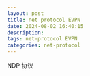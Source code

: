 ```yaml
---
layout: post
title: net protocol EVPN
date: 2024-08-02 16:40:15
description:
tags: net-protocol EVPN
categories: net-protocol
---
```


NDP 协议
